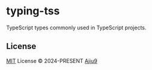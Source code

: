 # typing-tss

TypeScript types commonly used in TypeScript projects.

## License

[MIT](./LICENSE) License © 2024-PRESENT [Ajiu9](https://github.com/ajiu9)

